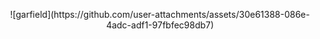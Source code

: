 
<p align="center">
![garfield](https://github.com/user-attachments/assets/30e61388-086e-4adc-adf1-97fbfec98db7)
</p>
